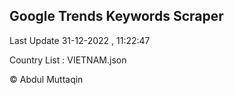 

## Google Trends Keywords Scraper 
 
Last Update 31-12-2022 , 11:22:47

Country List :
VIETNAM.json



© Abdul Muttaqin 
